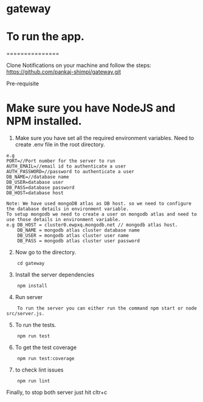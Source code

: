 # gateway

# To run the app.

===============

Clone Notifications on your machine and follow the steps:
https://github.com/pankaj-shimpi/gateway.git

Pre-requisite

# Make sure you have NodeJS and NPM installed.

1. Make sure you have set all the required environment variables. Need to create .env file in the root directory.

```
e.g
PORT=//Port number for the server to run
AUTH_EMAIL=//email id to authenticate a user
AUTH_PASSWORD=//password to authenticate a user
DB_NAME=//database name
DB_USER=database user
DB_PASS=database password
DB_HOST=database host

Note: We have used mongoDB atlas as DB host. so we need to configure the database details in environment variable.
To setup mongodb we need to create a user on mongodb atlas and need to use those details in environment variable.
e.g DB_HOST = cluster0.ewpxq.mongodb.net // mongodb atlas host.
    DB_NAME = mongodb atlas cluster database name
    DB_USER = mongodb atlas cluster user name
    DB_PASS = mongodb atlas cluster user password

```

2. Now go to the directory.

```
    cd gateway
```

3. Install the server dependencies

```
    npm install
```

4. Run server

```
    To run the server you can either run the command npm start or node src/server.js.
```

5. To run the tests.

```
    npm run test
```

6. To get the test coverage

```
    npm run test:coverage
```

7. to check lint issues

```
    npm run lint
```

Finally, to stop both server just hit cltr+c
